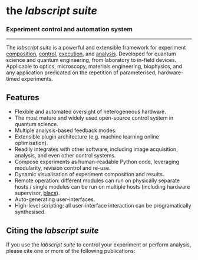 # the _labscript suite_

### Experiment control and automation system

___

The _labscript suite_ is a powerful and extensible framework for experiment [composition](https://github.com/labscript-suite/labscript), [control](https://github.com/labscript-suite/runmanager), [execution](https://github.com/labscript-suite/blacs), and [analysis](https://github.com/labscript-suite/lyse). Developed for quantum science and quantum engineering, from laboratory to in-field devices. Applicable to optics, microscopy, materials engineering, biophysics, and any application predicated on the repetition of parameterised, hardware-timed experiments.


## Features

* Flexible and automated oversight of heterogeneous hardware.
* The most mature and widely used open-source control system in quantum science.
* Multiple analysis-based feedback modes.
* Extensible plugin architecture (e.g. machine learning online optimisation).
* Readily integrates with other software, including image acquisition, analysis, and even other control systems.
* Compose experiments as human-readable Python code, leveraging modularity, revision control and re-use.
* Dynamic visualisation of experiment composition and results.
* Remote operation: different modules can run on physically separate hosts / single modules can be run on multiple hosts (including hardware supervisor, [blacs](https://github.com/labscript-suite/blacs)).
* Auto-generating user-interfaces.
* High-level scripting: all user-interface interaction can be programatically synthesised.


## Citing the _labscript suite_

If you use the _labscript suite_ to control your experiment or perform analysis, please cite one or more of the following publications:
